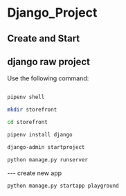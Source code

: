 # Django_Project
## Create and Start 
## django raw project

Use the following command:

```bash

pipenv shell

mkdir storefront

cd storefront

pipenv install django

django-admin startproject

python manage.py runserver
```

--- create new app

```bash
python manage.py startapp playground
```


  